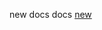new docs docs [new](https://github.com/jesseduffield/lazygit/blob/master/pkg/integration/README.md)
